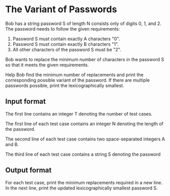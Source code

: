 # The Variant of Passwords

Bob has a string password S of length N consists only of digits 0, 1, and 2. The password needs to follow the given requirements:

1. Password S must contain exactly A characters "0".
2. Password S must contain exactly B characters "1".
3. All other characters of the password S must be "2".

Bob wants to replace the minimum number of characters in the password S so that it meets the given requirements.

Help Bob find the minimum number of replacements and print the corresponding possible variant of the password. If there are multiple passwords possible, print the lexicographically smallest.

## Input format

The first line contains an integer T denoting the number of test cases.

The first line of each test case contains an integer N denoting the length of the password.

The second line of each test case contains two space-separated integers A and B.

The third line of each test case contains a string S denoting the password

## Output format

For each test case, print the minimum replacements required in a new line. In the next line, print the updated lexicographically smallest password S.
